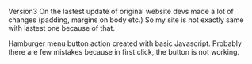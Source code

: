 Version3
On the lastest update of original website devs made a lot of changes (padding, margins on body etc.)
So my site is not exactly same with lastest one because of that.

Hamburger menu button action created with basic Javascript. Probably there are few mistakes because in first click, the button is not working.

